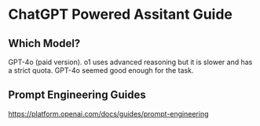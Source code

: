 # ChatGPT Powered Assitant Guide 

## Which Model? 

GPT-4o (paid version). 
o1 uses advanced reasoning but it is slower and has a strict quota. GPT-4o seemed good enough for the task.

## Prompt Engineering Guides

https://platform.openai.com/docs/guides/prompt-engineering
